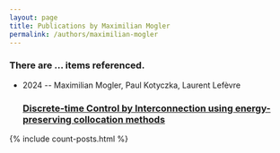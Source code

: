 ```yaml
---
layout: page
title: Publications by Maximilian Mogler
permalink: /authors/maximilian-mogler
---
```


<h3 id="number-posts">There are ... items referenced.</h3>
<ul class="post-list">
<li><span class='post-meta'>2024 -- Maximilian Mogler, Paul Kotyczka, Laurent Lefèvre</span><h3><a class='post-link' href="{{ site.baseurl }}/discrete-time-control-by-interconnection-using-energy-preserving-collocation-methods">Discrete-time Control by Interconnection using energy-preserving collocation methods</a></h3></li>

</ul>
{% include count-posts.html %}
